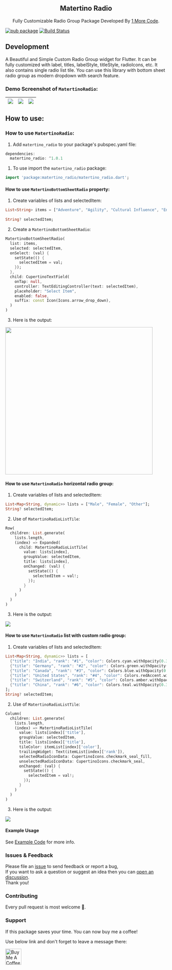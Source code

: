 <h2 align="center">Matertino Radio</h1>

<p align="center">
Fully Customizable Radio Group Package Developed By <a href="https://1morecode.com">1 More Code</a>.
</p>

[![pub package](https://img.shields.io/badge/pub-v1.0.1-blue)](https://pub.dev/packages/matertino_radio) [![Build Status](https://img.shields.io/badge/publisher-1morecode.com-lightgrey)](https://1morecode.com)

## Development

A Beautiful and Simple Custom Radio Group widget for Flutter. It can be fully customized with label, titles, labelStyle, titleStyle, radioIcons, etc. It also contains single radio list tile. You can use this library with bottom sheet radio group as modern dropdown with search feature.

### Demo Screenshot of `MatertinoRadio`:

| ![](https://github.com/1morecode/matertino_radio/assets/57178146/b7eaff6e-a665-4735-82dd-972a248ec0ce)  | ![](https://github.com/1morecode/matertino_radio/assets/57178146/173db5e4-9fc4-4103-a196-f7106e2d1a10) | ![](https://github.com/1morecode/matertino_radio/assets/57178146/3ae71a90-4862-4dbf-8506-ea9fd986ea97) |
|:---:|:---:|:---:|

## How to use:

### How to use `MatertinoRadio`:

1. Add `matertino_radio` to your package's pubspec.yaml file:
```dart
dependencies:
  matertino_radio: ^1.0.1
```

1. To use import the `matertino_radio` package:
```dart
import 'package:matertino_radio/matertino_radio.dart';
```

#### How to use `MatertinoBottomSheetRadio` property:

1. Create variables of lists and selectedItem:
```dart
List<String> items = ["Adventure", "Agility", "Cultural Influence", "Entrepreneurship", "Heritage", "Movers", "Open for Business", "Power", "Quality of Life", "Social Purpose"];
  
String? selectedItem;
```
2. Create a `MatertinoBottomSheetRadio`:
```dart
MatertinoBottomSheetRadio(
  list: items,
  selected: selectedItem,
  onSelect: (val) {
    setState(() {
      selectedItem = val;
    });
  },
  child: CupertinoTextField(
    onTap: null,
    controller: TextEditingController(text: selectedItem),
    placeholder: "Select Item",
    enabled: false,
    suffix: const Icon(Icons.arrow_drop_down),
  )
)
```
3. Here is the output:
<p>
<img src="https://github.com/1morecode/matertino_radio/assets/57178146/b7eaff6e-a665-4735-82dd-972a248ec0ce" height="460">
</p>

#### How to use `MatertinoRadio` horizontal radio group:

1. Create variables of lists and selectedItem:
```dart
List<Map<String, dynamic>> lists = ["Male", "Female", "Other"];
String? selectedItem;
```
2. Use of `MatertinoRadioListTile`:
```dart
Row(
  children: List.generate(
    lists.length, 
    (index) => Expanded(
      child: MatertinoRadioListTile(
        value: lists[index],
        groupValue: selectedItem,
        title: lists[index],
        onChanged: (val) {
          setState(() {
            selectedItem = val!;
          });
        }
      )
    )
  )
)
```
3. Here is the output:
<p>
<img src="https://github.com/1morecode/matertino_radio/assets/57178146/173db5e4-9fc4-4103-a196-f7106e2d1a10">
</p>

#### How to use `MatertinoRadio` list with custom radio group:

1. Create variables of lists and selectedItem:
```dart
List<Map<String, dynamic>> lists = [
  {"title": "India", "rank": "#1", "color": Colors.cyan.withOpacity(0.3)},
  {"title": "Germany", "rank": "#2", "color": Colors.green.withOpacity(0.3)},
  {"title": "Canada", "rank": "#3", "color": Colors.blue.withOpacity(0.3)},
  {"title": "United States", "rank": "#4", "color": Colors.redAccent.withOpacity(0.3)},
  {"title": "Switzerland", "rank": "#5", "color": Colors.amber.withOpacity(0.3)},
  {"title": "China", "rank": "#6", "color": Colors.teal.withOpacity(0.3)}
];
String? selectedItem;
```
2. Use of `MatertinoRadioListTile`:
```dart
Column(
  children: List.generate(
    lists.length,
    (index) => MatertinoRadioListTile(
      value: lists[index]['title'],
      groupValue: selectedItem,
      title: lists[index]['title'],
      tileColor: itemList[index]['color'],
      trailingWidget: Text(itemList[index]['rank']),
      selectedRadioIconData: CupertinoIcons.checkmark_seal_fill,
      unselectedRadioIconData: CupertinoIcons.checkmark_seal,
      onChanged: (val) {
        setState(() {
          selectedItem = val!;
        });
      }
    )
  )
)
```

3. Here is the output:
<p>
<img src="https://github.com/1morecode/matertino_radio/assets/57178146/3ae71a90-4862-4dbf-8506-ea9fd986ea97">
</p>

#### Example Usage

See [Example Code](example/lib/main.dart) for more info.

### Issues & Feedback

Please file an [issue](https://github.com/1morecode/matertino_radio/issues) to send feedback or report a bug,  
If you want to ask a question or suggest an idea then you can [open an discussion](https://github.com/1morecode/matertino_radio/discussions).  
Thank you!

### Contributing

Every pull request is most welcome 🤝.

### Support

If this package saves your time. You can now buy me a coffee! 

Use below link and don't forget to leave a message there:

<a href="https://bmc.link/1morecode" target="_blank"><img src="https://cdn.buymeacoffee.com/buttons/v2/default-yellow.png" alt="Buy Me A Coffee" style="height: 50px !important" ></a>
